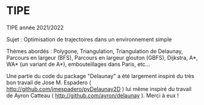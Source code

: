 # TIPE

TIPE année 2021/2022

Sujet : Optimisation de trajectoires dans un environnement simple

Thèmes abordés : Polygone, Triangulation, Triangulation de Delaunay, Parcours en largeur (BFS), Parcours en largeur glouton (GBFS), Dijkstra, A*, WA* (un variant de A*), embouteillages dans Paris, etc...


Une partie du code du package "Delaunay" a été largement inspiré du très bon travail de Jose M. Espadero ( http://github.com/jmespadero/pyDelaunay2D ) lui même inspiré du travail de Ayron Catteau ( http://github.com/ayron/delaunay ). Merci à eux !
